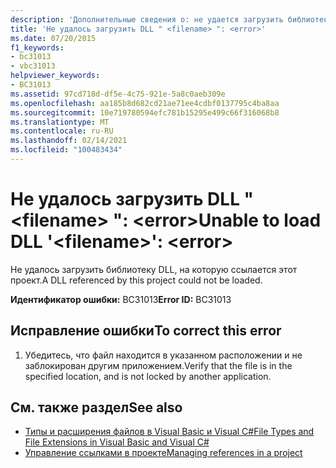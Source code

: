```yaml
---
description: 'Дополнительные сведения о: не удается загрузить библиотеку DLL " <filename> ": <error>'
title: 'Не удалось загрузить DLL " <filename> ": <error>'
ms.date: 07/20/2015
f1_keywords:
- bc31013
- vbc31013
helpviewer_keywords:
- BC31013
ms.assetid: 97cd718d-df5e-4c75-921e-5a8c0aeb309e
ms.openlocfilehash: aa185b8d682cd21ae71ee4cdbf0137795c4ba8aa
ms.sourcegitcommit: 10e719780594efc781b15295e499c66f316068b8
ms.translationtype: MT
ms.contentlocale: ru-RU
ms.lasthandoff: 02/14/2021
ms.locfileid: "100483434"
---
```

# <a name="unable-to-load-dll-filename-error"></a><span data-ttu-id="0f8cc-103">Не удалось загрузить DLL " \<filename> ": \<error></span><span class="sxs-lookup"><span data-stu-id="0f8cc-103">Unable to load DLL '\<filename>': \<error></span></span>

<span data-ttu-id="0f8cc-104">Не удалось загрузить библиотеку DLL, на которую ссылается этот проект.</span><span class="sxs-lookup"><span data-stu-id="0f8cc-104">A DLL referenced by this project could not be loaded.</span></span>  
  
 <span data-ttu-id="0f8cc-105">**Идентификатор ошибки:** BC31013</span><span class="sxs-lookup"><span data-stu-id="0f8cc-105">**Error ID:** BC31013</span></span>  
  
## <a name="to-correct-this-error"></a><span data-ttu-id="0f8cc-106">Исправление ошибки</span><span class="sxs-lookup"><span data-stu-id="0f8cc-106">To correct this error</span></span>  
  
1. <span data-ttu-id="0f8cc-107">Убедитесь, что файл находится в указанном расположении и не заблокирован другим приложением.</span><span class="sxs-lookup"><span data-stu-id="0f8cc-107">Verify that the file is in the specified location, and is not locked by another application.</span></span>  
  
## <a name="see-also"></a><span data-ttu-id="0f8cc-108">См. также раздел</span><span class="sxs-lookup"><span data-stu-id="0f8cc-108">See also</span></span>

- <span data-ttu-id="0f8cc-109">[Типы и расширения файлов в Visual Basic и Visual C#](/previous-versions/visualstudio/visual-studio-2010/8k0zafxb(v=vs.100))</span><span class="sxs-lookup"><span data-stu-id="0f8cc-109">[File Types and File Extensions in Visual Basic and Visual C#](/previous-versions/visualstudio/visual-studio-2010/8k0zafxb(v=vs.100))</span></span>
- [<span data-ttu-id="0f8cc-110">Управление ссылками в проекте</span><span class="sxs-lookup"><span data-stu-id="0f8cc-110">Managing references in a project</span></span>](/visualstudio/ide/managing-references-in-a-project)
